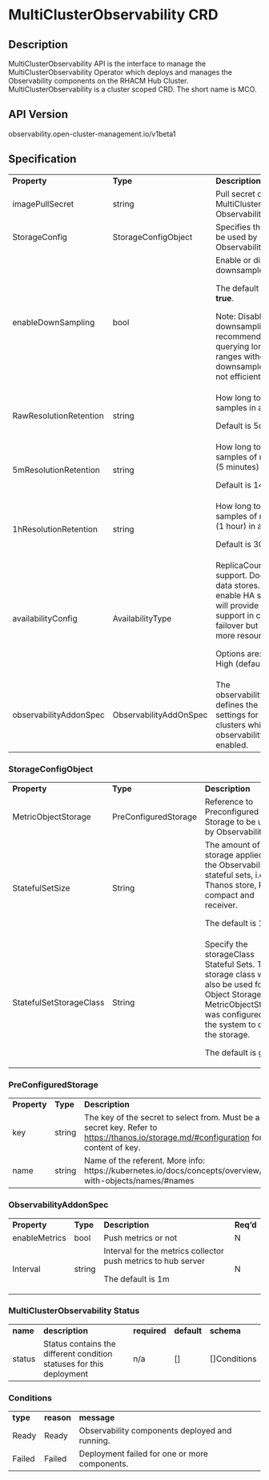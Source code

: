 # MultiClusterObservability CRD 


 
## Description

MultiClusterObservability API is the interface to manage the MultiClusterObservability Operator which deploys and manages the Observability components on the RHACM Hub Cluster. MultiClusterObservability is a cluster scoped CRD. The short name is MCO.

## API Version

observability.open-cluster-management.io/v1beta1


## Specification


<table>
  <tr>
   <td><strong>Property</strong>
   </td>
   <td><strong>Type</strong>
   </td>
   <td><strong>Description</strong>
   </td>
   <td><strong>Req’d</strong>
   </td>
  </tr>
  <tr>
   <td>imagePullSecret
   </td>
   <td>string
   </td>
   <td>Pull secret of the MultiCluster Observability images
   </td>
   <td>n
   </td>
  </tr>
  <tr>
   <td>StorageConfig
   </td>
   <td>StorageConfigObject
   </td>
   <td>Specifies the storage to be used by Observability
   </td>
   <td>
   </td>
  </tr>
  <tr>
   <td>enableDownSampling
   </td>
   <td>bool
   </td>
   <td>Enable or disable the downsample. 
<p>
The default value is <strong>true</strong>. 
<p>
Note: Disabling downsampling is not recommended as querying long time ranges without non-downsampled data is not efficient and useful.
   </td>
   <td>N
   </td>
  </tr>
  <tr>
   <td>RawResolutionRetention
   </td>
   <td>string
   </td>
   <td>How long to retain raw samples in a bucket. 
<p>
Default is 5d
   </td>
   <td>N
   </td>
  </tr>
  <tr>
   <td>5mResolutionRetention
   </td>
   <td>string
   </td>
   <td>How long to retain samples of resolution 1 (5 minutes) in a bucket.
<p>
 Default is 14d
   </td>
   <td>N
   </td>
  </tr>
  <tr>
   <td>1hResolutionRetention
   </td>
   <td>string
   </td>
   <td>How long to retain samples of resolution 2 (1 hour) in a bucket. 
<p>
Default is 30d.
   </td>
   <td>N
   </td>
  </tr>
  <tr>
   <td>availabilityConfig
   </td>
   <td>AvailabilityType
   </td>
   <td>ReplicaCount for HA support. Does not affect data stores. High will enable HA support. This will provide better support in cases of failover but consumes more resources. 
<p>
Options are: Basic and High (default).
   </td>
   <td>N
   </td>
  </tr>
  <tr>
   <td>observabilityAddonSpec
   </td>
   <td>ObservabilityAddOnSpec 
   </td>
   <td>The observabilityAddonSpec defines the global settings for all managed clusters which have observability add-on enabled.
   </td>
   <td>n
   </td>
  </tr>
</table>


### StorageConfigObject


<table>
  <tr>
   <td><strong>Property</strong>
   </td>
   <td><strong>Type</strong>
   </td>
   <td><strong>Description</strong>
   </td>
   <td><strong>Req’d</strong>
   </td>
  </tr>
  <tr>
   <td>MetricObjectStorage
   </td>
   <td>PreConfiguredStorage
   </td>
   <td>Reference to Preconfigured Storage to be used by Observability.
   </td>
   <td>N
   </td>
  </tr>
  <tr>
   <td>StatefulSetSize
   </td>
   <td>String
   </td>
   <td>The amount of storage applied to the Observability stateful sets, i.e. Thanos store, Rule, compact and receiver. 
<p>
The default is 10Gi
   </td>
   <td>
   </td>
  </tr>
  <tr>
   <td>StatefulSetStorageClass
   </td>
   <td>String
   </td>
   <td>Specify the storageClass Stateful Sets.  This storage class will also be used for Object Storage if MetricObjectStorage was configured for the system to create the storage. 
<p>
The default  is gp2.
   </td>
   <td>N
   </td>
  </tr>
</table>


### PreConfiguredStorage


<table>
  <tr>
   <td><strong>Property</strong>
   </td>
   <td><strong>Type</strong>
   </td>
   <td><strong>Description</strong>
   </td>
   <td><strong>Req’d</strong>
   </td>
  </tr>
  <tr>
   <td>key
   </td>
   <td>string
   </td>
   <td>The key of the secret to select from. Must be a valid secret key. Refer to <a href="https://thanos.io/storage.md/#configuration">https://thanos.io/storage.md/#configuration</a> for a valid content of key.
   </td>
   <td>y
   </td>
  </tr>
  <tr>
   <td>name
   </td>
   <td>string
   </td>
   <td>Name of the referent. More info: https://kubernetes.io/docs/concepts/overview/working-with-objects/names/#names
   </td>
   <td>y
   </td>
  </tr>
</table>


### ObservabilityAddonSpec

 
<table>
  <tr>
   <td><strong>Property</strong>
   </td>
   <td><strong>Type</strong>
   </td>
   <td><strong>Description</strong>
   </td>
   <td><strong>Req’d</strong>
   </td>
  </tr>
  <tr>
   <td>enableMetrics
   </td>
   <td>bool
   </td>
   <td>Push metrics or not
   </td>
   <td>N
   </td>
  </tr>
  <tr>
   <td>Interval
   </td>
   <td>string
   </td>
   <td>Interval for the metrics collector push metrics to hub server
<p>
The default is 1m
   </td>
   <td>N
   </td>
  </tr>
</table>


### MultiClusterObservability Status


<table>
  <tr>
   <td><strong>name</strong>
   </td>
   <td><strong>description</strong>
   </td>
   <td><strong>required</strong>
   </td>
   <td><strong>default</strong>
   </td>
   <td><strong>schema</strong>
   </td>
  </tr>
  <tr>
   <td>status
   </td>
   <td>Status contains the different condition statuses for this deployment
   </td>
   <td>n/a
   </td>
   <td>[]
   </td>
   <td>[]Conditions
   </td>
  </tr>
</table>


### Conditions

<table>
  <tr>
   <td><strong>type</strong>
   </td>
   <td><strong>reason</strong>
   </td>
   <td><strong>message</strong>
   </td>
  </tr>
  <tr>
   <td>Ready
   </td>
   <td>Ready
   </td>
   <td>Observability components deployed and running.
   </td>
  </tr>
  <tr>
   <td>Failed
   </td>
   <td>Failed
   </td>
   <td>Deployment failed for one or more components.
   </td>
  </tr>
</table>

